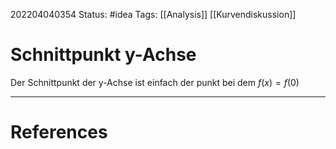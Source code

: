 202204040354
Status: #idea
Tags: [[Analysis]] [[Kurvendiskussion]]

# Schnittpunkt y-Achse
Der Schnittpunkt der y-Achse ist einfach der punkt bei dem $f(x)=f(0)$


___
# References
